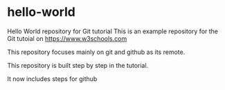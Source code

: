 # hello-world
Hello World repository for Git tutorial
This is an example repository for the Git tutoial on https://www.w3schools.com

This repository focuses mainly on  git and github as its remote.


This repository is built step by step in the tutorial.


It now includes steps for github
